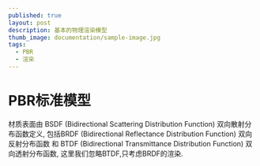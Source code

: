 ```yaml
---
published: true
layout: post
description: 基本的物理渲染模型
thumb_image: documentation/sample-image.jpg
tags:
  - PBR
  - 渲染
---
```

# PBR标准模型

材质表面由 BSDF (Bidirectional Scattering Distribution Function) 双向散射分布函数定义,
包括BRDF (Bidirectional Reflectance Distribution Function) 双向反射分布函数 和 BTDF (Bidirectional Transmittance Distribution Function) 双向透射分布函数,
这里我们忽略BTDF,只考虑BRDF的渲染.

